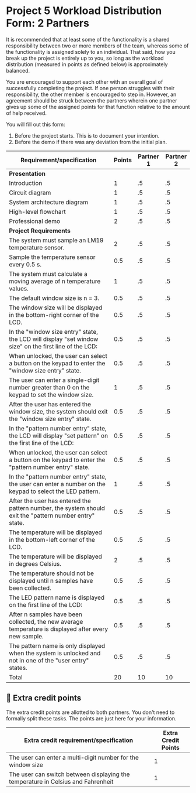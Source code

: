 # Project 5 Workload Distribution Form: 2 Partners

It is recommended that at least some of the functionality is a shared responsibility between two or more members of the team, whereas some of the functionality is assigned solely to an individual. That said, how you break up the project is entirely up to you, so long as the workload distribution (measured in points as defined below) is approximately balanced.

You are encouraged to support each other with an overall goal of successfully completing the project. If one person struggles with their responsibility, the other member is encouraged to step in. However, an agreement should be struck between the partners wherein one partner gives up some of the assigned points for that function relative to the amount of help received.  

You will fill out this form:
1. Before the project starts. This is to document your intention. 
2. Before the demo if there was any deviation from the initial plan.

| Requirement/specification                                                                                 | Points | Partner 1 | Partner 2 |
|-----------------------------------------------------------------------------------------------------------|--------|-----------|-----------|
| **Presentation**                                                                                          |        |           |           |
| Introduction                                                                                              | 1      |      .5   |       .5  |
| Circuit diagram                                                                                           | 1      |      .5   |       .5  |
| System architecture diagram                                                                               | 1      |      .5   |       .5  |
| High-level flowchart                                                                                      | 1      |      .5   |       .5  |
| Professional demo                                                                                         | 2      |      .5   |       .5  |
| **Project Requirements**                                                                                  |        |           |           |
| The system must sample an LM19 temperature sensor.                                                        | 2      |      .5   |       .5  |
| Sample the temperature sensor every 0.5 s.                                                                | 0.5    |      .5   |       .5  |
| The system must calculate a moving average of n temperature values.                                       | 1      |      .5   |       .5  |
| The default window size is n = 3.                                                                         | 0.5    |      .5   |       .5  |
| The window size will be displayed in the bottom-right corner of the LCD.                                  | 0.5    |      .5   |       .5  |
| In the "window size entry" state, the LCD will display "set window size" on the first line of the LCD:    | 0.5    |      .5   |       .5  |
| When unlocked, the user can select a button on the keypad to enter the "window size entry" state.         | 0.5    |      .5   |       .5  |
| The user can enter a single-digit number greater than 0 on the keypad to set the window size.             | 1      |      .5   |       .5  |
| After the user has entered the window size, the system should exit the "window size entry" state.         | 0.5    |      .5   |       .5  |
| In the "pattern number entry" state, the LCD will display "set pattern" on the first line of the LCD:     | 0.5    |      .5   |       .5  |
| When unlocked, the user can select a button on the keypad to enter the "pattern number entry" state.      | 0.5    |      .5   |       .5  |
| In the "pattern number entry" state, the user can enter a number on the keypad to select the LED pattern. | 1      |      .5   |       .5  |
| After the user has entered the pattern number, the system should exit the "pattern number entry" state.   | 0.5    |      .5   |       .5  |
| The temperature will be displayed in the bottom-left corner of the LCD.                                   | 0.5    |      .5   |       .5  |
| The temperature will be displayed in degrees Celsius.                                                     | 2      |      .5   |       .5  |
| The temperature should not be displayed until n samples have been collected.                              | 0.5    |      .5   |       .5  |
| The LED pattern name is displayed on the first line of the LCD:                                           | 0.5    |      .5   |       .5  |
| After n samples have been collected, the new average temperature is displayed after every new sample.     | 0.5    |      .5   |       .5  |
| The pattern name is only displayed when the system is unlocked and not in one of the "user entry" states. | 0.5    |      .5   |       .5  |
| Total                                                                                                     | 20     |      10   |       10  |


## 🚀 Extra credit points
The extra credit points are allotted to both partners. You don't need to formally split these tasks. The points are just here for your information.

| Extra credit requirement/specification                                                                   | Extra Credit Points |
|----------------------------------------------------------------------------------------------------------|---------------------|
| The user can enter a multi-digit number for the window size                                              | 1                   |
| The user can switch between displaying the temperature in Celsius and Fahrenheit                         | 1                   |
